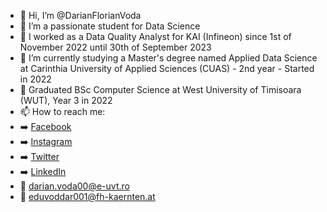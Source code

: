 - 👋 Hi, I’m @DarianFlorianVoda
- 👀 I’m a passionate student for Data Science
- 💼 I worked as a Data Quality Analyst for KAI (Infineon) since 1st of November 2022 until 30th of September 2023
- 🌱 I’m currently studying a Master's degree named Applied Data Science at Carinthia University of Applied Sciences (CUAS) - 2nd year - Started in 2022
- 🌱 Graduated BSc Computer Science at West University of Timisoara (WUT), Year 3 in 2022
- 📫 How to reach me:
- ➡️ [Facebook](https://www.facebook.com/Darian.Florian/)
- ➡️ [Instagram](https://www.instagram.com/vodadarian/)
- ➡️ [Twitter](https://twitter.com/DarianVoda)
- ➡️ [LinkedIn](https://www.linkedin.com/in/voda-darian/)
- 📧 darian.voda00@e-uvt.ro
- 📧 eduvoddar001@fh-kaernten.at 
